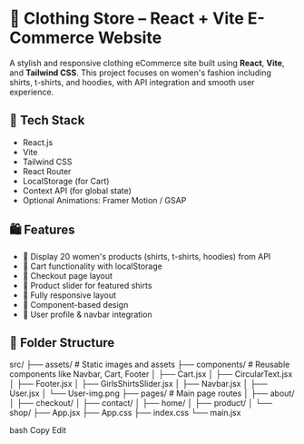 # 👚 Clothing Store – React + Vite E-Commerce Website

A stylish and responsive clothing eCommerce site built using **React**, **Vite**, and **Tailwind CSS**. This project focuses on women's fashion including shirts, t-shirts, and hoodies, with API integration and smooth user experience.

## 🚀 Tech Stack

- React.js
- Vite
- Tailwind CSS
- React Router
- LocalStorage (for Cart)
- Context API (for global state)
- Optional Animations: Framer Motion / GSAP

## 🛍️ Features

- 🧥 Display 20 women's products (shirts, t-shirts, hoodies) from API
- 🛒 Cart functionality with localStorage
- 🧾 Checkout page layout
- 👚 Product slider for featured shirts
- 📱 Fully responsive layout
- 🔄 Component-based design
- 👤 User profile & navbar integration

## 📁 Folder Structure
src/
├── assets/ # Static images and assets
├── components/ # Reusable components like Navbar, Cart, Footer
│ ├── Cart.jsx
│ ├── CircularText.jsx
│ ├── Footer.jsx
│ ├── GirlsShirtsSlider.jsx
│ ├── Navbar.jsx
│ ├── User.jsx
│ └── User-img.png
├── pages/ # Main page routes
│ ├── about/
│ ├── checkout/
│ ├── contact/
│ ├── home/
│ ├── product/
│ └── shop/
├── App.jsx
├── App.css
├── index.css
└── main.jsx

bash
Copy
Edit

